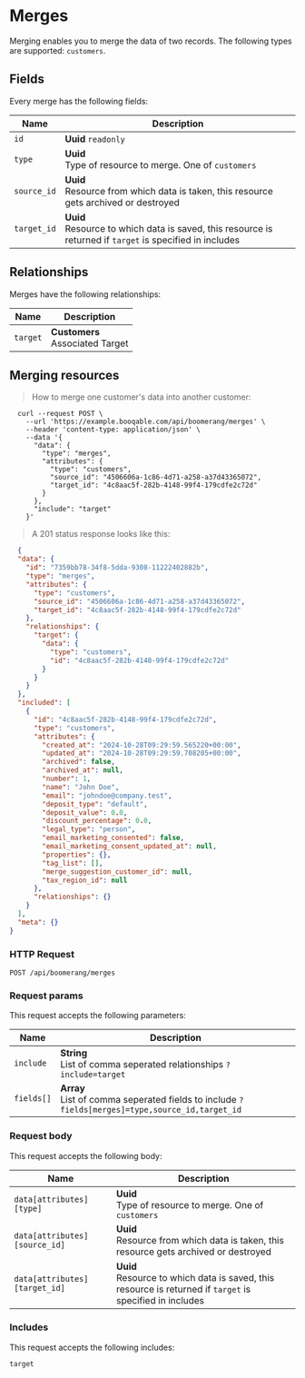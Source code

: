 # Merges

Merging enables you to merge the data of two records. The following types are supported: `customers`.

## Fields
Every merge has the following fields:

Name | Description
-- | --
`id` | **Uuid** `readonly`<br>
`type` | **Uuid** <br>Type of resource to merge. One of `customers`
`source_id` | **Uuid** <br>Resource from which data is taken, this resource gets archived or destroyed
`target_id` | **Uuid** <br>Resource to which data is saved, this resource is returned if `target` is specified in includes


## Relationships
Merges have the following relationships:

Name | Description
-- | --
`target` | **Customers** <br>Associated Target


## Merging resources



> How to merge one customer's data into another customer:

```shell
  curl --request POST \
    --url 'https://example.booqable.com/api/boomerang/merges' \
    --header 'content-type: application/json' \
    --data '{
      "data": {
        "type": "merges",
        "attributes": {
          "type": "customers",
          "source_id": "4506606a-1c86-4d71-a258-a37d43365072",
          "target_id": "4c8aac5f-282b-4148-99f4-179cdfe2c72d"
        }
      },
      "include": "target"
    }'
```

> A 201 status response looks like this:

```json
  {
  "data": {
    "id": "7359bb78-34f8-5dda-9308-11222402882b",
    "type": "merges",
    "attributes": {
      "type": "customers",
      "source_id": "4506606a-1c86-4d71-a258-a37d43365072",
      "target_id": "4c8aac5f-282b-4148-99f4-179cdfe2c72d"
    },
    "relationships": {
      "target": {
        "data": {
          "type": "customers",
          "id": "4c8aac5f-282b-4148-99f4-179cdfe2c72d"
        }
      }
    }
  },
  "included": [
    {
      "id": "4c8aac5f-282b-4148-99f4-179cdfe2c72d",
      "type": "customers",
      "attributes": {
        "created_at": "2024-10-28T09:29:59.565220+00:00",
        "updated_at": "2024-10-28T09:29:59.708205+00:00",
        "archived": false,
        "archived_at": null,
        "number": 1,
        "name": "John Doe",
        "email": "johndoe@company.test",
        "deposit_type": "default",
        "deposit_value": 0.0,
        "discount_percentage": 0.0,
        "legal_type": "person",
        "email_marketing_consented": false,
        "email_marketing_consent_updated_at": null,
        "properties": {},
        "tag_list": [],
        "merge_suggestion_customer_id": null,
        "tax_region_id": null
      },
      "relationships": {}
    }
  ],
  "meta": {}
}
```

### HTTP Request

`POST /api/boomerang/merges`

### Request params

This request accepts the following parameters:

Name | Description
-- | --
`include` | **String** <br>List of comma seperated relationships `?include=target`
`fields[]` | **Array** <br>List of comma seperated fields to include `?fields[merges]=type,source_id,target_id`


### Request body

This request accepts the following body:

Name | Description
-- | --
`data[attributes][type]` | **Uuid** <br>Type of resource to merge. One of `customers`
`data[attributes][source_id]` | **Uuid** <br>Resource from which data is taken, this resource gets archived or destroyed
`data[attributes][target_id]` | **Uuid** <br>Resource to which data is saved, this resource is returned if `target` is specified in includes


### Includes

This request accepts the following includes:

`target`





